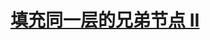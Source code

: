 # [填充同一层的兄弟节点 II](https://leetcode-cn.com/problems/populating-next-right-pointers-in-each-node-ii)


